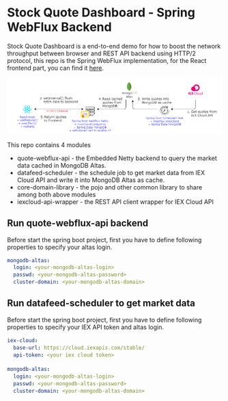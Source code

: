 # Stock Quote Dashboard - Spring WebFlux Backend

Stock Quote Dashboard is a end-to-end demo for how to boost the network throughput between browser and REST API backend using HTTP/2 protocol, this repo is the Spring WebFlux implementation, for the React frontend part, you can find it [here](https://github.com/kwonghung-YIP/stock-dashboard-frontend).

![Architecture](/architecture.png)

This repo contains 4 modules
* quote-webflux-api - the Embedded Netty backend to query the market data cached in MongoDB Altas.
* datafeed-scheduler - the schedule job to get market data from IEX Cloud API and write it into MongoDB Altas as cache. 
* core-domain-library - the pojo and other common library to share among both above modules
* iexcloud-api-wrapper - the REST API client wrapper for IEX Cloud API

## Run quote-webflux-api backend

Before start the spring boot project, first you have to define following properties to specify your altas login.

```yaml
mongodb-altas:
  login: <your-mongodb-altas-login>
  passwd: <your-mongodb-altas-password>
  cluster-domain: <your-mongodb-altas-domain>
```
## Run datafeed-scheduler to get market data

Before start the spring boot project, first you have to define following properties to specify your IEX API token and altas login.

```yaml
iex-cloud:
  base-url: https://cloud.iexapis.com/stable/
  api-token: <your iex cloud token>
  
mongodb-altas:
  login: <your-mongodb-altas-login>
  passwd: <your-mongodb-altas-password>
  cluster-domain: <your-mongodb-altas-domain>
```
